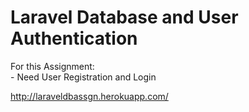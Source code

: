 <h1>Laravel Database and User Authentication</h1>

For this Assignment: <br>
    - Need User Registration and Login

http://laraveldbassgn.herokuapp.com/